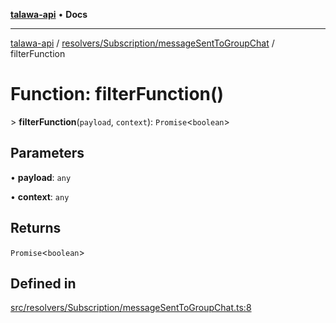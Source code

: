 [**talawa-api**](../../../../README.md) • **Docs**

***

[talawa-api](../../../../modules.md) / [resolvers/Subscription/messageSentToGroupChat](../README.md) / filterFunction

# Function: filterFunction()

\> **filterFunction**(`payload`, `context`): `Promise`\<`boolean`\>

## Parameters

• **payload**: `any`

• **context**: `any`

## Returns

`Promise`\<`boolean`\>

## Defined in

[src/resolvers/Subscription/messageSentToGroupChat.ts:8](https://github.com/PalisadoesFoundation/talawa-api/blob/d0c167bb942c4778fba221c2cdd27665fc7dbf61/src/resolvers/Subscription/messageSentToGroupChat.ts#L8)

